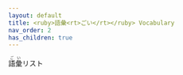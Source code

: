 ```yaml
---
layout: default
title: <ruby>語彙<rt>ごい</rt></ruby> Vocabulary
nav_order: 2
has_children: true
---
```


<ruby>語彙<rt>ごい</rt></ruby>リスト